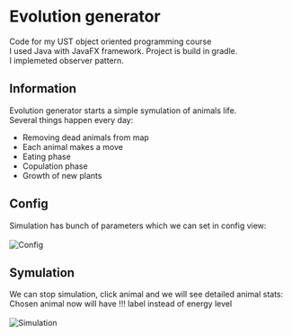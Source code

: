 # Evolution generator 
Code for my UST object oriented programming course <br/>
I used Java with JavaFX framework. Project is build in gradle.<br/>
I implemeted observer pattern. <br/>
## Information
Evolution generator starts a simple symulation of animals life.<br/>
Several things happen every day:<br/> 
- Removing dead animals from map <br/>
- Each animal makes a move <br/>
- Eating phase <br/>
- Copulation phase <br/>
- Growth of new plants <br/>

## Config
Simulation has bunch of parameters which we can set in config view: <br/><br/>
![Config](https://user-images.githubusercontent.com/102425825/229553501-b713718a-217a-4e35-8f90-193117615226.png)
## Symulation
We can stop simulation, click animal and we will see detailed animal stats: <br/>
Chosen animal now will have !!! label instead of energy level<br/><br/>
![Simulation](https://user-images.githubusercontent.com/102425825/229559731-8d7735fe-943f-4c48-918a-d4d9abb3a062.png)


